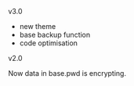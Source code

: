 v3.0

 - new theme
 - base backup function
 - code optimisation


v2.0

Now data in base.pwd is encrypting.
